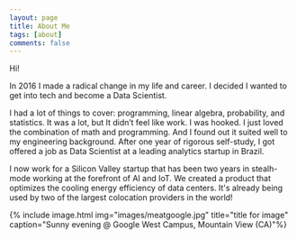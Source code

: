 ```yaml
---
layout: page
title: About Me
tags: [about]
comments: false
---
```



Hi! 

In 2016 I made a radical change in my life and career. I decided I wanted to get into tech and become a Data Scientist. 

I had a lot of things to cover: programming, linear algebra, probability, and statistics. It was a lot, but It didn’t feel like work. I was hooked. I just loved the combination of math and programming. And I found out it suited well to my engineering background. After one year of rigorous self-study, I got offered a job as Data Scientist at a leading analytics startup in Brazil.

I now work for a Silicon Valley startup that has been two years in stealh-mode working at the forefront of AI and IoT. We created a product that optimizes the cooling energy efficiency of data centers. It's already being used by two of the largest colocation providers in the world! 

{% include image.html img="images/meatgoogle.jpg" title="title for image" caption="Sunny evening @ Google West Campus, Mountain View (CA)"%}

